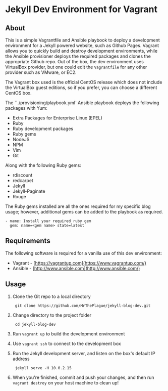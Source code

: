 # Jekyll Dev Environment for Vagrant

## About

This is a simple Vagrantfile and Ansible playbook to deploy a development environment for a Jekyll powered website, such as Github Pages. Vagrant allows you to quickly build and destroy development environments, while the Ansible provisioner deploys the required packages and clones the appropriate Github repo. Out of the box, the dev environment uses VirtualBox provider, but one could edit the <code>Vagrantfile</code> for any other provider such as VMware, or EC2.

The Vagrant box used is the official CentOS release which does not include the VirtualBox guest editions, so if you prefer, you can choose a different CentOS box.

The ``./provisioning/playbook.yml` Ansible playbook deploys the following packages with Yum:

* Extra Packages for Enterprise Linux (EPEL)
* Ruby
* Ruby development packages
* Ruby gems
* NodeJS
* NPM
* Vim
* Git

Along with the following Ruby gems:

* rdiscount
* redcarpet
* Jekyll
* Jekyll-Paginate
* Rouge

The Ruby gems installed are all the ones required for my specific blog usage; however, additional gems can be added to the playbook as required.

    - name: Install your required ruby gem
      gem: name=<gem name> state=latest

## Requirements

The following software is required for a vanilla use of this dev environment:

* Vagrant - [https://vagrantup.com](https://www.vagrantup.com/)
* Ansible - [http://www.ansible.com](http://www.ansible.com/)

## Usage

1. Clone the Git repo to a local directory

        git clone https://github.com/MrThePlague/jekyll-blog-dev.git

2. Change directory to the project folder

        cd jekyll-blog-dev

3. Run `vagrant up` to build the development environment

4. Use `vagrant ssh` to connect to the development box

5. Run the Jekyll development server, and listen on the box's default IP address

        jekyll serve -H 10.0.2.15

6. When you're finished, commit and push your changes, and then run `vagrant destroy` on your host machine to clean up!
